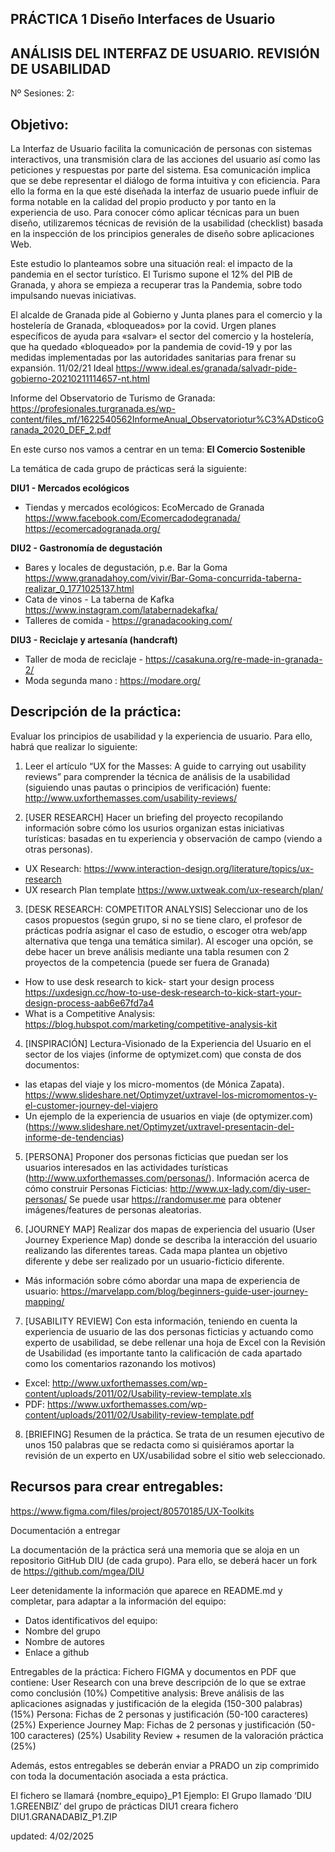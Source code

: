 ## PRÁCTICA 1 Diseño Interfaces de Usuario 

## ANÁLISIS DEL INTERFAZ DE USUARIO. REVISIÓN DE USABILIDAD

Nº Sesiones: 2:   		


## Objetivo:

La Interfaz de Usuario facilita la comunicación de personas con sistemas interactivos, una transmisión clara de las acciones del usuario así como las peticiones y respuestas por parte del sistema. Esa comunicación implica que se debe representar el diálogo de forma intuitiva y con eficiencia. Para ello la forma en la que esté diseñada la interfaz de usuario puede influir de forma notable en la calidad del propio producto y por tanto en la experiencia de uso. Para conocer cómo aplicar técnicas para  un buen diseño, utilizaremos técnicas de revisión de la usabilidad (checklist) basada en la inspección de los principios generales de diseño sobre aplicaciones Web. 

Este estudio lo planteamos sobre una situación real: el impacto de la pandemia en el sector turístico. El Turismo supone el 12% del PIB de Granada, y ahora se empieza a recuperar tras la Pandemia, sobre todo impulsando nuevas iniciativas.
 
El alcalde de Granada  pide al Gobierno y Junta planes para el comercio y la hostelería de Granada, «bloqueados» por la covid.  Urgen planes específicos de ayuda para «salvar» el sector del comercio y la hostelería, que ha quedado «bloqueado» por la pandemia de covid-19 y por las medidas implementadas por las autoridades sanitarias para frenar su expansión. 11/02/21 Ideal https://www.ideal.es/granada/salvadr-pide-gobierno-20210211114657-nt.html

Informe del Observatorio de Turismo de Granada: https://profesionales.turgranada.es/wp-content/files_mf/1622540562InformeAnual_Observatoriotur%C3%ADsticoGranada_2020_DEF_2.pdf 

En este curso nos vamos a centrar en un tema: **El Comercio Sostenible**

La temática de cada grupo de prácticas será la siguiente: 

**DIU1 - Mercados ecológicos**

  * Tiendas y mercados ecológicos: 
    EcoMercado de Granada https://www.facebook.com/Ecomercadodegranada/
    https://ecomercadogranada.org/
	
**DIU2 - Gastronomía de degustación**

  * Bares y locales de degustación, p.e. Bar la Goma https://www.granadahoy.com/vivir/Bar-Goma-concurrida-taberna-realizar_0_1771025137.html
  * Cata de vinos - La taberna de Kafka  https://www.instagram.com/latabernadekafka/
  * Talleres de comida - https://granadacooking.com/

**DIU3 - Reciclaje y artesanía (handcraft)**

  * Taller de moda de reciclaje - https://casakuna.org/re-made-in-granada-2/
  * Moda segunda mano : https://modare.org/


## Descripción de la práctica:


Evaluar los principios de usabilidad y la experiencia de usuario. Para ello, habrá que realizar lo siguiente: 

1. Leer el artículo “UX for the Masses: A guide to carrying out usability reviews” para comprender la técnica de análisis de la usabilidad (siguiendo unas pautas o principios de verificación) 
	fuente: http://www.uxforthemasses.com/usability-reviews/



2. [USER RESEARCH] Hacer un briefing del proyecto recopilando información sobre cómo los usurios organizan estas iniciativas turísticas: basadas en tu experiencia y observación de  campo (viendo a otras personas).
* UX Research: https://www.interaction-design.org/literature/topics/ux-research 
* UX research Plan template https://www.uxtweak.com/ux-research/plan/ 


3. [DESK RESEARCH: COMPETITOR ANALYSIS]  Seleccionar uno de los casos propuestos (según grupo, si no se tiene claro, el profesor de prácticas podría asignar el caso de estudio, o escoger otra web/app alternativa que tenga una temática similar).  Al escoger una opción, se debe hacer un breve análisis mediante una tabla resumen con 2 proyectos de la competencia (puede ser fuera de Granada)
* How to use desk research to kick- start your design process https://uxdesign.cc/how-to-use-desk-research-to-kick-start-your-design-process-aab6e67fd7a4 
* What is a Competitive Analysis: https://blog.hubspot.com/marketing/competitive-analysis-kit 

4. [INSPIRACIÓN] Lectura-Visionado de la Experiencia del Usuario en el sector de los viajes (informe de optymizet.com) que consta de dos documentos: 
* las etapas del viaje y los micro-momentos (de Mónica Zapata). https://www.slideshare.net/Optimyzet/uxtravel-los-micromomentos-y-el-customer-journey-del-viajero 
* Un ejemplo de la experiencia de usuarios en viaje (de optymizer.com) (https://www.slideshare.net/Optimyzet/uxtravel-presentacin-del-informe-de-tendencias) 


5. [PERSONA] Proponer dos personas ficticias que puedan ser los usuarios interesados en las actividades turísticas (http://www.uxforthemasses.com/personas/). Información acerca de cómo construir Personas Ficticias: http://www.ux-lady.com/diy-user-personas/ Se puede usar https://randomuser.me para obtener imágenes/features de personas aleatorias.


6. [JOURNEY MAP] Realizar dos mapas de experiencia del usuario (User Journey Experience Map) donde se describa la interacción del usuario realizando las diferentes tareas. Cada mapa plantea un objetivo diferente y debe ser realizado por un usuario-ficticio diferente. 
* Más información sobre cómo abordar una mapa de experiencia de usuario: https://marvelapp.com/blog/beginners-guide-user-journey-mapping/  


7. [USABILITY REVIEW] Con esta información, teniendo en cuenta la experiencia de usuario de las dos personas ficticias y actuando como experto de usabilidad, se debe rellenar una hoja de Excel con la Revisión de Usabilidad  (es importante tanto la calificación de cada apartado como los comentarios razonando los motivos)

* Excel: http://www.uxforthemasses.com/wp-content/uploads/2011/02/Usability-review-template.xls
* PDF: https://www.uxforthemasses.com/wp-content/uploads/2011/02/Usability-review-template.pdf


8. [BRIEFING]  Resumen de la práctica. Se trata de un resumen ejecutivo de unos 150 palabras que se redacta como si quisiéramos aportar la revisión de un experto en UX/usabilidad sobre el sitio web seleccionado. 


## Recursos para crear entregables: 


https://www.figma.com/files/project/80570185/UX-Toolkits 

Documentación a entregar


La documentación de la práctica será una memoria que se aloja en un repositorio GitHub DIU (de cada grupo). Para ello, se deberá hacer un  fork  de https://github.com/mgea/DIU

Leer detenidamente la información que aparece en README.md y completar, para adaptar a la información del equipo:

* Datos identificativos  del equipo: 
* Nombre del grupo
* Nombre de autores
* Enlace a github

Entregables de la práctica: Fichero FIGMA y documentos en PDF que contiene:
User Research con una breve descripción de lo que se extrae como conclusión (10%)
Competitive analysis: Breve análisis de las aplicaciones asignadas y justificación de la elegida (150-300 palabras)   (15%)
Persona: Fichas de 2 personas y justificación (50-100 caracteres)   (25%)
Experience Journey Map: Fichas de 2 personas y justificación (50-100 caracteres) (25%) 
Usability Review  + resumen de la valoración práctica (25%) 

Además, estos entregables se deberán enviar a PRADO  un zip comprimido con toda la documentación asociada a esta práctica.

El fichero se llamará {nombre_equipo}_P1
Ejemplo:
El Grupo llamado ‘DIU 1.GREENBIZ’ del grupo de prácticas DIU1 creara fichero DIU1.GRANADABIZ_P1.ZIP  


updated: 4/02/2025



